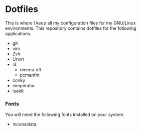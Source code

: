 # Dotfiles
This is where I keep all my configuration files for my GNU/Linux environments.
This repository contains dotfiles for the following applications.
* git
* vim
* Zsh
* Urxvt
* i3
    * dmenu-xft
    * pcmanfm
* conky
* vimperator
* luakit

### Fonts
You will need the following fonts installed on your system.
* Inconsolata
